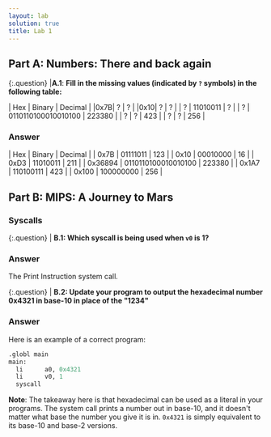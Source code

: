 ```yaml
---
layout: lab
solution: true
title: Lab 1
---
```


## Part A: Numbers: There and back again

{:.question}
|**A.1**: **Fill in the missing values (indicated by `?` symbols) in the following table:**

| Hex | Binary | Decimal |
|0x7B| ? | ? |
|0x10| ? | ? |
| ? | 11010011 | ? |
| ? | 0110110100010010100 | 223380 |
| ? | ? | 423 |
| ? | ? | 256 |

### Answer

| Hex | Binary | Decimal |
|    0x7B | 01111011            | 123    |
|    0x10 | 00010000            | 16     |
|    0xD3 | 11010011            | 211    |
| 0x36894 | 0110110100010010100 | 223380 |
|   0x1A7 | 110100111           | 423    |
|   0x100 | 100000000           | 256    |

## Part B: MIPS: A Journey to Mars

### Syscalls

{:.question}
| **B.1: Which syscall is being used when `v0` is 1?**

### Answer

The Print Instruction system call.

{:.question}
| **B.2: Update your program to output the hexadecimal number 0x4321 in base-10 in place of the "1234"**

### Answer

Here is an example of a correct program:

```python
.globl main
main:
  li      a0, 0x4321
  li      v0, 1
  syscall
```

**Note**: The takeaway here is that hexadecimal can be used as a literal in your programs. The system call prints a number out in base-10, and it doesn't matter what base the number you give it is in. `0x4321` is simply equivalent to its base-10 and base-2 versions.
